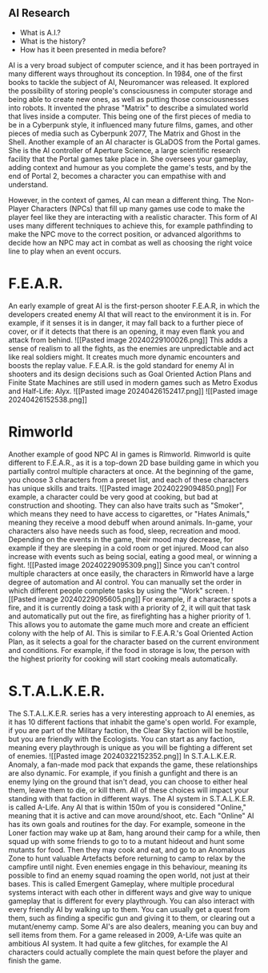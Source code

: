 ## AI Research
- What is A.I.?
- What is the history?
- How has it been presented in media before?

AI is a very broad subject of computer science, and it has been portrayed in many different ways throughout its conception. 
In 1984, one of the first books to tackle the subject of AI, Neuromancer was released. It explored the possibility of storing people's consciousness in computer storage and being able to create new ones, as well as putting those consciousnesses into robots. It invented the phrase "Matrix" to describe a simulated world that lives inside a computer. This being one of the first pieces of media to be in a Cyberpunk style, it influenced many future films, games, and other pieces of media such as Cyberpunk 2077, The Matrix and Ghost in the Shell.
Another example of an AI character is GLaDOS from the Portal games. She is the AI controller of Aperture Science, a large scientific research facility that the Portal games take place in. She oversees your gameplay, adding context and humour as you complete the game's tests, and by the end of Portal 2, becomes a character you can empathise with and understand.

However, in the context of games, AI can mean a different thing. The Non-Player Characters (NPCs) that fill up many games use code to make the player feel like they are interacting with a realistic character. This form of AI uses many different techniques to achieve this, for example pathfinding to make the NPC move to the correct position, or advanced algorithms to decide how an NPC may act in combat as well as choosing the right voice line to play when an event occurs.
#  F.E.A.R.
An early example of great AI is the first-person shooter F.E.A.R, in which the developers created enemy AI that will react to the environment it is in. For example, if it senses it is in danger, it may fall back to a further piece of cover, or if it detects that there is an opening, it may even flank you and attack from behind. 
![[Pasted image 20240229100026.png]]
This adds a sense of realism to all the fights, as the enemies are unpredictable and act like real soldiers might. It creates much more dynamic encounters and boosts the replay value. F.E.A.R. is the gold standard for enemy AI in shooters and its design decisions such as Goal Oriented Action Plans and Finite State Machines are still used in modern games such as Metro Exodus and Half-Life: Alyx.
![[Pasted image 20240426152417.png]]
![[Pasted image 20240426152538.png]]
# Rimworld
Another example of good NPC AI in games is Rimworld. Rimworld is quite different to F.E.A.R., as it is a top-down 2D base building game in which you partially control multiple characters at once. At the beginning of the game, you choose 3 characters from a preset list, and each of these characters has unique skills and traits. 
![[Pasted image 20240229094850.png]]
For example, a character could be very good at cooking, but bad at construction and shooting. They can also have traits such as "Smoker", which means they need to have access to cigarettes, or "Hates Animals," meaning they receive a mood debuff when around animals. In-game, your characters also have needs such as food, sleep, recreation and mood. Depending on the events in the game, their mood may decrease, for example if they are sleeping in a cold room or get injured. Mood can also increase with events such as being social, eating a good meal, or winning a fight.
![[Pasted image 20240229095309.png]]
Since you can't control multiple characters at once easily, the characters in Rimworld have a large degree of automation and AI control. You can manually set the order in which different people complete tasks by using the "Work" screen.
![[Pasted image 20240229095605.png]]
For example, if a character spots a fire, and it is currently doing a task with a priority of 2, it will quit that task and automatically put out the fire, as firefighting has a higher priority of 1. This allows you to automate the game much more and create an efficient colony with the help of AI. This is similar to F.E.A.R.'s Goal Oriented Action Plan, as it selects a goal for the character based on the current environment and conditions. For example, if the food in storage is low, the person with the highest priority for cooking will start cooking meals automatically.
# S.T.A.L.K.E.R.
The S.T.A.L.K.E.R. series has a very interesting approach to AI enemies, as it has 10 different factions that inhabit the game's open world. For example, if you are part of the Military faction, the Clear Sky faction will be hostile, but you are friendly with the Ecologists. You can start as any faction, meaning every playthrough is unique as you will be fighting a different set of enemies.
![[Pasted image 20240322152352.png]]
In S.T.A.L.K.E.R. Anomaly, a fan-made mod pack that expands the game, these relationships are also dynamic. For example, if you finish a gunfight and there is an enemy lying on the ground that isn't dead, you can choose to either heal them, leave them to die, or kill them. All of these choices will impact your standing with that faction in different ways.
The AI system in S.T.A.L.K.E.R. is called A-Life. Any AI that is within 150m of you is considered "Online," meaning that it is active and can move around/shoot, etc. Each "Online" AI has its own goals and routines for the day. For example, someone in the Loner faction may wake up at 8am, hang around their camp for a while, then squad up with some friends to go to to a mutant hideout and hunt some mutants for food. Then they may cook and eat, and go to an Anomalous Zone to hunt valuable Artefacts before returning to camp to relax by the campfire until night. Even enemies engage in this behaviour, meaning its possible to find an enemy squad roaming the open world, not just at their bases. This is called Emergent Gameplay, where multiple procedural systems interact with each other in different ways and give way to unique gameplay that is different for every playthrough.
You can also interact with every friendly AI by walking up to them. You can usually get a quest from them, such as finding a specific gun and giving it to them, or clearing out a mutant/enemy camp. Some AI's are also dealers, meaning you can buy and sell items from them. 
For a game released in 2009, A-Life was quite an ambitious AI system. It had quite a few glitches, for example the AI characters could actually complete the main quest before the player and finish the game.